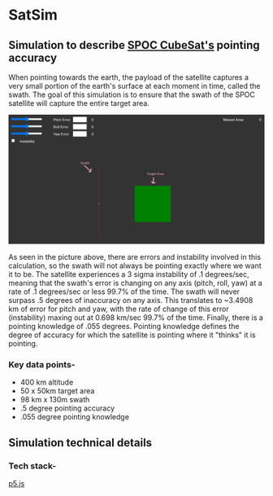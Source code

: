 # SatSim

## Simulation to describe [SPOC CubeSat's](http://smallsat.uga.edu/) pointing accuracy

When pointing towards the earth, the payload of the satellite captures a very small portion of the earth's surface at each moment in time, called the swath. The goal of this simulation is to ensure that the swath of the SPOC satellite will capture the entire target area. 

![Simulation picture](./img/sim.png)

As seen in the picture above, there are errors and instability involved in this calculation, so the swath will not always be pointing exactly where we want it to be. The satellite experiences a 3 sigma instability of .1 degrees/sec, meaning that the swath's error is changing on any axis (pitch, roll, yaw) at a rate of .1 degrees/sec or less 99.7% of the time. The swath will never surpass .5 degrees of inaccuracy on any axis. This translates to \~3.4908 km of error for pitch and yaw, with the rate of change of this error (instability) maxing out at 0.698 km/sec 99.7% of the time. Finally, there is a pointing knowledge of .055 degrees. Pointing knowledge defines the degree of accuracy for which the satellite is pointing where it "thinks" it is pointing.

### Key data points-
- 400 km altitude
- 50 x 50km target area
- 98 km x 130m swath
- .5 degree pointing accuracy
- .055 degree pointing knowledge

## Simulation technical details

### Tech stack-  
[p5.js](https://p5js.org/)
